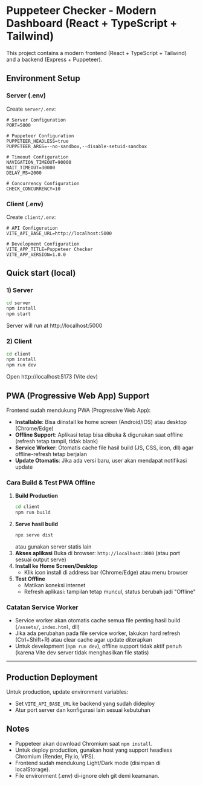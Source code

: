 # Puppeteer Checker - Modern Dashboard (React + TypeScript + Tailwind)

This project contains a modern frontend (React + TypeScript + Tailwind) and a backend (Express + Puppeteer).

## Environment Setup

### Server (.env)
Create `server/.env`:
```env
# Server Configuration
PORT=5000

# Puppeteer Configuration
PUPPETEER_HEADLESS=true
PUPPETEER_ARGS=--no-sandbox,--disable-setuid-sandbox

# Timeout Configuration
NAVIGATION_TIMEOUT=90000
WAIT_TIMEOUT=30000
DELAY_MS=2000

# Concurrency Configuration
CHECK_CONCURRENCY=10
```

### Client (.env)
Create `client/.env`:
```env
# API Configuration
VITE_API_BASE_URL=http://localhost:5000

# Development Configuration
VITE_APP_TITLE=Puppeteer Checker
VITE_APP_VERSION=1.0.0
```

## Quick start (local)

### 1) Server
```bash
cd server
npm install
npm start
```
Server will run at http://localhost:5000

### 2) Client
```bash
cd client
npm install
npm run dev
```
Open http://localhost:5173 (Vite dev)


## PWA (Progressive Web App) Support

Frontend sudah mendukung PWA (Progressive Web App):

- **Installable**: Bisa diinstall ke home screen (Android/iOS) atau desktop (Chrome/Edge)
- **Offline Support**: Aplikasi tetap bisa dibuka & digunakan saat offline (refresh tetap tampil, tidak blank)
- **Service Worker**: Otomatis cache file hasil build (JS, CSS, icon, dll) agar offline-refresh tetap berjalan
- **Update Otomatis**: Jika ada versi baru, user akan mendapat notifikasi update

### Cara Build & Test PWA Offline

1. **Build Production**
	```bash
	cd client
	npm run build
	```
2. **Serve hasil build**
	```bash
	npx serve dist
	```
	atau gunakan server statis lain
3. **Akses aplikasi**
	Buka di browser: `http://localhost:3000` (atau port sesuai output serve)
4. **Install ke Home Screen/Desktop**
	- Klik icon install di address bar (Chrome/Edge) atau menu browser
5. **Test Offline**
	- Matikan koneksi internet
	- Refresh aplikasi: tampilan tetap muncul, status berubah jadi "Offline"

### Catatan Service Worker
- Service worker akan otomatis cache semua file penting hasil build (`/assets/`, `index.html`, dll)
- Jika ada perubahan pada file service worker, lakukan hard refresh (Ctrl+Shift+R) atau clear cache agar update diterapkan
- Untuk development (`npm run dev`), offline support tidak aktif penuh (karena Vite dev server tidak menghasilkan file statis)

---

## Production Deployment

Untuk production, update environment variables:
- Set `VITE_API_BASE_URL` ke backend yang sudah dideploy
- Atur port server dan konfigurasi lain sesuai kebutuhan

## Notes
- Puppeteer akan download Chromium saat `npm install`.
- Untuk deploy production, gunakan host yang support headless Chromium (Render, Fly.io, VPS).
- Frontend sudah mendukung Light/Dark mode (disimpan di localStorage).
- File environment (.env) di-ignore oleh git demi keamanan.
